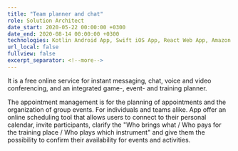 ```yaml
---
title: "Team planner and chat"
role: Solution Architect
date_start: 2020-05-22 00:00:00 +0300
date_end: 2020-08-14 00:00:00 +0300
technologies: Kotlin Android App, Swift iOS App, React Web App, Amazon Web Services, GetStream.IO, Zoom
url_local: false
fullview: false
excerpt_separator: <!--more-->
---
```

It is a free online service for instant messaging, chat, voice and video conferencing, and an integrated game-, event- and training planner.

The appointment management is for the planning of appointments and the organization of group events. For individuals and teams alike. App offer an online scheduling tool that allows users to connect to their personal calendar, invite participants, clarify the "Who brings what / Who pays for the training place / Who plays which instrument" and give them the possibility to confirm their availability for events and activities. 